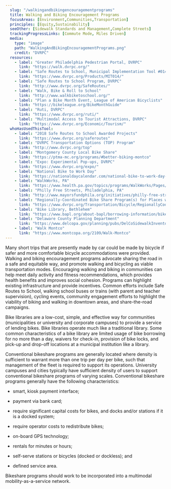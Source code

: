 ```yaml
---
  slug: "/walkingandbikingencouragementprograms"
  title: Walking and Biking Encouragement Programs 
  focusAreas: [Environment,Communities,Transportation]
  principles: [Equity,Sustainability]
  seeOther: [Sidewalk Standards and Management,Complete Streets]
  trackingProgressLinks: [Commute Mode, Miles Driven]
  media: 
    type: "image"
    path: "WalkingAndBikingEncouragementPrograms.png"
    credit: "DVRPC"
  resources: 
    - label: "Greater Philadelphia Pedestrian Portal, DVRPC"
      link: "https://walk.dvrpc.org/"
    - label: "Safe Routes to School, Municipal Implementation Tool #014, DVRPC"
      link: "https://www.dvrpc.org/Products/MIT014/"
    - label: "Safe Routes to School Program, DVRPC"
      link: "http://www.dvrpc.org/SafeRoutes/"
    - label: "Walk, Bike & Roll to School"
      link: "http://www.walkbiketoschool.org/"
    - label: "Plan a Bike Month Event, League of American Bicyclists"
      link: "https://bikeleague.org/BikeMonthGuide"
    - label: "Ruti, DVRPC"
      link: "https://www.dvrpc.org/ruti/"
    - label: "Multimodal Access to Tourist Attractions, DVRPC"
      link: "https://www.dvrpc.org/Economic/Tourism/"
  whoHasUsedThisTool: 
    - label: "2018 Safe Routes to School Awarded Projects"
      link: "https://www.dvrpc.org/saferoutes"
    - label: "DVRPC Transportation Options (TOP) Program"
      link: "http://www.dvrpc.org/top"
    - label: "Montgomery County Local Bike Share"
      link: "https://ptma-mc.org/programs/#better-biking-montco"
    - label: "Expo: Experimental Pop-ups, DVRPC"
      link: "https://www.dvrpc.org/expo/"
    - label: "National Bike to Work Day"
      link: "https://nationaldaycalendar.com/national-bike-to-work-day-third-friday-in-may/"
    - label: "WalkWorks, PA"
      link: "https://www.health.pa.gov/topics/programs/WalkWorks/Pages/WalkWorks.aspx"
    - label: "Philly Free Streets, Philadelphia, PA"
      link: "http://www.mayorsfundphila.org/initiatives/philly-free-streets/"
    - label: "Regionally-Coordinated Bike Share Program(s) for Places within the DVRPC Region"
      link: "https://www.dvrpc.org/Transportation/Bicycle/RegionallyCoordinatedBikeShare/"
    - label: "Bike Library, Bethlehem"
      link: "https://www.bapl.org/about-bapl/borrowing-information/bike-bethlehem/#:~:text=RULES%3A,while%20bike%20is%20in%20use."
    - label: "Delaware County Planning Department"
      link: "https://www.delcopa.gov/planning/pubs/DelCoSidewalkInventory.pdf"
    - label: "Walk Montco"
      link: "https://www.montcopa.org/2109/Walk-Montco"
---
```


Many short trips that are presently made by car could be made by bicycle if safer and more comfortable bicycle accommodations were provided. Walking and biking encouragement programs advocate sharing the road in a safe and equitable way, and promote walking and bicycling as viable transportation modes. Encouraging walking and biking in communities can help meet daily activity and fitness recommendations, which provides health benefits and improves social cohesion. Programs can highlight existing infrastructure and provide incentives. Common efforts include Safe Routes to School, walking school buses or trains (with parent and teacher supervision), cycling events, community engagement efforts to highlight the viability of biking and walking in downtown areas, and share-the-road campaigns.

Bike libraries are a low-cost, simple, and effective way for communities (municipalities or university and corporate campuses) to provide a service of lending bikes. Bike libraries operate much like a traditional library. Some common characteristics of a bike library are limited usage of bike borrowing for no more than a day, waivers for check-in, provision of bike locks, and pick-up and drop-off locations at a municipal institution like a library.

Conventional bikeshare programs are generally located where density is sufficient to warrant more than one trip per day per bike, such that management of the fleet is required to support its operations. University campuses and cities typically have sufficient density of users to support conventional bikeshare programs of varying scales. Conventional bikeshare programs generally have the following characteristics:

- smart, kiosk payment interface;

- payment via bank card;

- require significant capital costs for bikes, and docks and/or stations if it is a docked system;

- require operator costs to redistribute bikes;

- on-board GPS technology;

- rentals for minutes or hours;

- self-serve stations or bicycles (docked or dockless); and

- defined service area.

Bikeshare programs should work to be incorporated into a multimodal mobility-as-a-service network.
